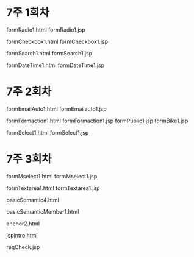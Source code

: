 <h1>7주 1회차</h1>
formRadio1.html
formRadio1.jsp

formCheckbox1.html
formCheckbox1.jsp

formSearch1.html
formSearch1.jsp

formDateTime1.html
formDateTime1.jsp


<h1>7주 2회차</h1>
formEmailAuto1.html
formEmailauto1.jsp

formFormaction1.html
formFormaction1.jsp
formPublic1.jsp
formBike1.jsp

formSelect1.html
formSelect1.jsp

<h1>7주 3회차</h1>
formMselect1.html
formMselect1.jsp

formTextarea1.html
formTextarea1.jsp

basicSemantic4.html

basicSemanticMember1.html

anchor2.html

jspintro.html

regCheck.jsp

